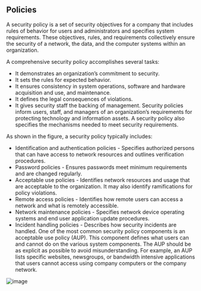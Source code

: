 ## Policies

A security policy is a set of security objectives for a company that includes rules of behavior for users and administrators and specifies system requirements. These objectives, rules, and requirements collectively ensure the security of a network, the data, and the computer systems within an organization.

A comprehensive security policy accomplishes several tasks:

+ It demonstrates an organization’s commitment to security.
+ It sets the rules for expected behavior.
+ It ensures consistency in system operations, software and hardware acquisition and use, and maintenance.
+ It defines the legal consequences of violations.
+ It gives security staff the backing of management.
Security policies inform users, staff, and managers of an organization’s requirements for protecting technology and information assets. A security policy also specifies the mechanisms needed to meet security requirements.

As shown in the figure, a security policy typically includes:

+ Identification and authentication policies - Specifies authorized persons that can have access to network resources and outlines verification procedures.
+ Password policies - Ensures passwords meet minimum requirements and are changed regularly.
+ Acceptable use policies - Identifies network resources and usage that are acceptable to the organization. It may also identify ramifications for policy violations.
+ Remote access policies - Identifies how remote users can access a network and what is remotely accessible.
+ Network maintenance policies - Specifies network device operating systems and end user application update procedures.
+ Incident handling policies - Describes how security incidents are handled.
One of the most common security policy components is an acceptable use policy (AUP). This component defines what users can and cannot do on the various system components. The AUP should be as explicit as possible to avoid misunderstanding. For example, an AUP lists specific websites, newsgroups, or bandwidth intensive applications that users cannot access using company computers or the company network.

![image](https://github.com/adeleke123/I4GCybersecurity/assets/51156057/40672f9d-5f84-4cde-83bb-d3adba26e01e)

